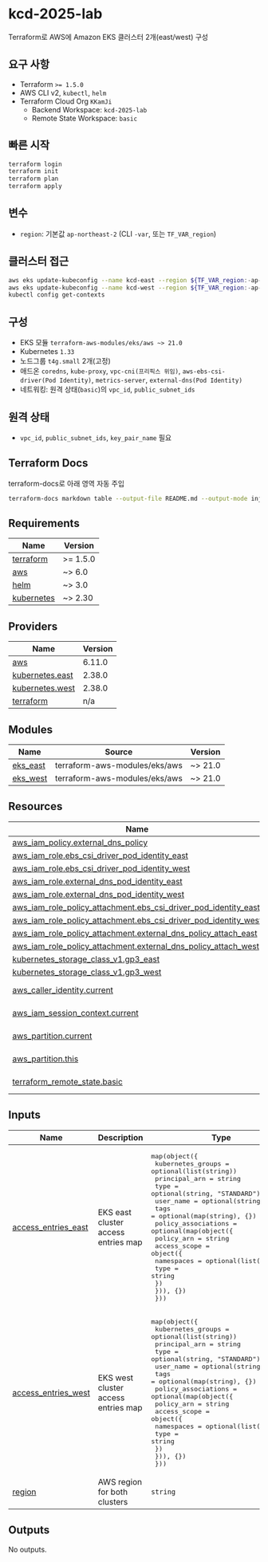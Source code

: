 # kcd-2025-lab

Terraform로 AWS에 Amazon EKS 클러스터 2개(east/west) 구성

## 요구 사항

- Terraform `>= 1.5.0`
- AWS CLI v2, `kubectl`, `helm`
- Terraform Cloud Org `KKamJi`
  - Backend Workspace: `kcd-2025-lab`
  - Remote State Workspace: `basic`

## 빠른 시작

```bash
terraform login
terraform init
terraform plan
terraform apply
```

## 변수

- `region`: 기본값 `ap-northeast-2` (CLI `-var`, 또는 `TF_VAR_region`)

## 클러스터 접근

```bash
aws eks update-kubeconfig --name kcd-east --region ${TF_VAR_region:-ap-northeast-2}
aws eks update-kubeconfig --name kcd-west --region ${TF_VAR_region:-ap-northeast-2}
kubectl config get-contexts
```

## 구성

- EKS 모듈 `terraform-aws-modules/eks/aws ~> 21.0`
- Kubernetes `1.33`
- 노드그룹 `t4g.small` 2개(고정)
- 애드온 `coredns`, `kube-proxy`, `vpc-cni(프리픽스 위임)`, `aws-ebs-csi-driver(Pod Identity)`, `metrics-server`, `external-dns(Pod Identity)`
- 네트워킹: 원격 상태(`basic`)의 `vpc_id`, `public_subnet_ids`

## 원격 상태

- `vpc_id`, `public_subnet_ids`, `key_pair_name` 필요

## Terraform Docs

terraform-docs로 아래 영역 자동 주입

```bash
terraform-docs markdown table --output-file README.md --output-mode inject .
```

<!-- BEGIN_TF_DOCS -->
## Requirements

| Name | Version |
|------|---------|
| <a name="requirement_terraform"></a> [terraform](#requirement\_terraform) | >= 1.5.0 |
| <a name="requirement_aws"></a> [aws](#requirement\_aws) | ~> 6.0 |
| <a name="requirement_helm"></a> [helm](#requirement\_helm) | ~> 3.0 |
| <a name="requirement_kubernetes"></a> [kubernetes](#requirement\_kubernetes) | ~> 2.30 |

## Providers

| Name | Version |
|------|---------|
| <a name="provider_aws"></a> [aws](#provider\_aws) | 6.11.0 |
| <a name="provider_kubernetes.east"></a> [kubernetes.east](#provider\_kubernetes.east) | 2.38.0 |
| <a name="provider_kubernetes.west"></a> [kubernetes.west](#provider\_kubernetes.west) | 2.38.0 |
| <a name="provider_terraform"></a> [terraform](#provider\_terraform) | n/a |

## Modules

| Name | Source | Version |
|------|--------|---------|
| <a name="module_eks_east"></a> [eks\_east](#module\_eks\_east) | terraform-aws-modules/eks/aws | ~> 21.0 |
| <a name="module_eks_west"></a> [eks\_west](#module\_eks\_west) | terraform-aws-modules/eks/aws | ~> 21.0 |

## Resources

| Name | Type |
|------|------|
| [aws_iam_policy.external_dns_policy](https://registry.terraform.io/providers/hashicorp/aws/latest/docs/resources/iam_policy) | resource |
| [aws_iam_role.ebs_csi_driver_pod_identity_east](https://registry.terraform.io/providers/hashicorp/aws/latest/docs/resources/iam_role) | resource |
| [aws_iam_role.ebs_csi_driver_pod_identity_west](https://registry.terraform.io/providers/hashicorp/aws/latest/docs/resources/iam_role) | resource |
| [aws_iam_role.external_dns_pod_identity_east](https://registry.terraform.io/providers/hashicorp/aws/latest/docs/resources/iam_role) | resource |
| [aws_iam_role.external_dns_pod_identity_west](https://registry.terraform.io/providers/hashicorp/aws/latest/docs/resources/iam_role) | resource |
| [aws_iam_role_policy_attachment.ebs_csi_driver_pod_identity_east](https://registry.terraform.io/providers/hashicorp/aws/latest/docs/resources/iam_role_policy_attachment) | resource |
| [aws_iam_role_policy_attachment.ebs_csi_driver_pod_identity_west](https://registry.terraform.io/providers/hashicorp/aws/latest/docs/resources/iam_role_policy_attachment) | resource |
| [aws_iam_role_policy_attachment.external_dns_policy_attach_east](https://registry.terraform.io/providers/hashicorp/aws/latest/docs/resources/iam_role_policy_attachment) | resource |
| [aws_iam_role_policy_attachment.external_dns_policy_attach_west](https://registry.terraform.io/providers/hashicorp/aws/latest/docs/resources/iam_role_policy_attachment) | resource |
| [kubernetes_storage_class_v1.gp3_east](https://registry.terraform.io/providers/hashicorp/kubernetes/latest/docs/resources/storage_class_v1) | resource |
| [kubernetes_storage_class_v1.gp3_west](https://registry.terraform.io/providers/hashicorp/kubernetes/latest/docs/resources/storage_class_v1) | resource |
| [aws_caller_identity.current](https://registry.terraform.io/providers/hashicorp/aws/latest/docs/data-sources/caller_identity) | data source |
| [aws_iam_session_context.current](https://registry.terraform.io/providers/hashicorp/aws/latest/docs/data-sources/iam_session_context) | data source |
| [aws_partition.current](https://registry.terraform.io/providers/hashicorp/aws/latest/docs/data-sources/partition) | data source |
| [aws_partition.this](https://registry.terraform.io/providers/hashicorp/aws/latest/docs/data-sources/partition) | data source |
| [terraform_remote_state.basic](https://registry.terraform.io/providers/hashicorp/terraform/latest/docs/data-sources/remote_state) | data source |

## Inputs

| Name | Description | Type | Default | Required |
|------|-------------|------|---------|:--------:|
| <a name="input_access_entries_east"></a> [access\_entries\_east](#input\_access\_entries\_east) | EKS east cluster access entries map | <pre>map(object({<br/>    kubernetes_groups = optional(list(string))<br/>    principal_arn     = string<br/>    type              = optional(string, "STANDARD")<br/>    user_name         = optional(string)<br/>    tags              = optional(map(string), {})<br/>    policy_associations = optional(map(object({<br/>      policy_arn = string<br/>      access_scope = object({<br/>        namespaces = optional(list(string))<br/>        type       = string<br/>      })<br/>    })), {})<br/>  }))</pre> | `{}` | no |
| <a name="input_access_entries_west"></a> [access\_entries\_west](#input\_access\_entries\_west) | EKS west cluster access entries map | <pre>map(object({<br/>    kubernetes_groups = optional(list(string))<br/>    principal_arn     = string<br/>    type              = optional(string, "STANDARD")<br/>    user_name         = optional(string)<br/>    tags              = optional(map(string), {})<br/>    policy_associations = optional(map(object({<br/>      policy_arn = string<br/>      access_scope = object({<br/>        namespaces = optional(list(string))<br/>        type       = string<br/>      })<br/>    })), {})<br/>  }))</pre> | `{}` | no |
| <a name="input_region"></a> [region](#input\_region) | AWS region for both clusters | `string` | `"ap-northeast-2"` | no |

## Outputs

No outputs.
<!-- END_TF_DOCS -->
